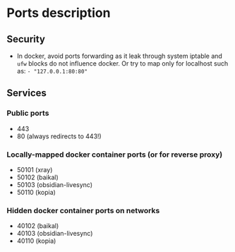 # Ports description


## Security

- In docker, avoid ports forwarding as it leak through system iptable and `ufw` blocks do not influence docker. Or try to map only for localhost such as: `- "127.0.0.1:80:80"`

## Services

### Public ports

- 443
- 80 (always redirects to 443!)

### Locally-mapped docker container ports (or for reverse proxy)

- 50101 (xray)
- 50102 (baikal)
- 50103 (obsidian-livesync)
- 50110 (kopia)

### Hidden docker container ports on networks

- 40102 (baikal)
- 40103 (obsidian-livesync)
- 40110 (kopia)
